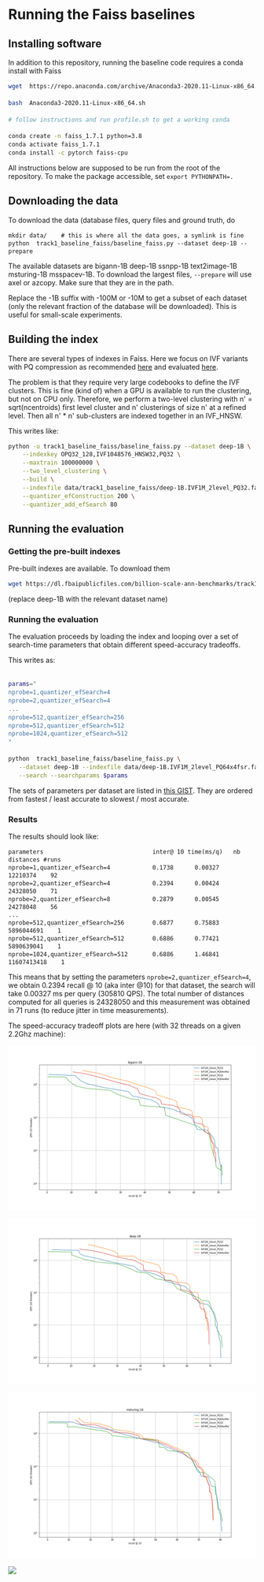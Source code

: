 # Running the Faiss baselines 

## Installing software 

In addition to this repository, running the baseline code requires a conda install with Faiss

```bash
wget  https://repo.anaconda.com/archive/Anaconda3-2020.11-Linux-x86_64.sh

bash  Anaconda3-2020.11-Linux-x86_64.sh

# follow instructions and run profile.sh to get a working conda

conda create -n faiss_1.7.1 python=3.8
conda activate faiss_1.7.1
conda install -c pytorch faiss-cpu
```

All instructions below are supposed to be run from the root of the repository. 
To make the package accessible, set `export PYTHONPATH=.`

## Downloading the data 

To download the data (database files, query files and ground truth, do 
```
mkdir data/    # this is where all the data goes, a symlink is fine
python  track1_baseline_faiss/baseline_faiss.py --dataset deep-1B --prepare
```
The available datasets are bigann-1B deep-1B ssnpp-1B text2image-1B msturing-1B msspacev-1B. 
To download the largest files, `--prepare` will use axel or azcopy. Make sure that they are in the path.

Replace the -1B suffix with -100M or -10M to get a subset of each dataset (only the relevant fraction of the database will be downloaded). 
This is useful for small-scale experiments.

## Building the index 

There are several types of indexes in Faiss. 
Here we focus on IVF variants with PQ compression as recommended [here](https://github.com/facebookresearch/faiss/wiki/Guidelines-to-choose-an-index#if-100m---1b-ivf1048576_hnsw32) and evaluated [here](https://github.com/facebookresearch/faiss/wiki/Indexing-1G-vectors#1b-datasets). 

The problem is that they require very large codebooks to define the IVF clusters. 
This is fine (kind of) when a GPU is available to run the clustering, but not on CPU only. 
Therefore, we perform a two-level clustering with n' = sqrt(ncentroids) first level cluster and n' clusterings of size n' at a refined level. 
Then all n' * n' sub-clusters are indexed together in an IVF_HNSW.

This writes like: 

```bash
python -u track1_baseline_faiss/baseline_faiss.py --dataset deep-1B \
    --indexkey OPQ32_128,IVF1048576_HNSW32,PQ32 \
    --maxtrain 100000000 \
    --two_level_clustering \
    --build \
    --indexfile data/track1_baseline_faiss/deep-1B.IVF1M_2level_PQ32.faissindex \
    --quantizer_efConstruction 200 \
    --quantizer_add_efSearch 80 
```


## Running the evaluation

### Getting the pre-built indexes 

Pre-built indexes are available. 
To download them 

```bash
wget https://dl.fbaipublicfiles.com/billion-scale-ann-benchmarks/track1_baseline_faiss/deep-1B.IVF1M_2level_PQ64x4fsr.faissindex -P data/
```
(replace deep-1B with the relevant dataset name)

### Running the evaluation

The evaluation proceeds by loading the index and looping over a set of search-time parameters that obtain different speed-accuracy tradeoffs. 

This writes as: 
```bash

params="
nprobe=1,quantizer_efSearch=4
nprobe=2,quantizer_efSearch=4
...
nprobe=512,quantizer_efSearch=256
nprobe=512,quantizer_efSearch=512
nprobe=1024,quantizer_efSearch=512
"

python  track1_baseline_faiss/baseline_faiss.py \
   --dataset deep-1B --indexfile data/deep-1B.IVF1M_2level_PQ64x4fsr.faissindex \
   --search --searchparams $params

```

The sets of parameters per dataset are listed in [this GIST](https://gist.github.com/mdouze/bb71032f0b3bf3cc9bdaa6ff1287c144). 
They are ordered from fastest / least accurate to slowest / most accurate.

### Results 

The results should look like: 

```
parameters                               inter@ 10 time(ms/q)   nb distances #runs
nprobe=1,quantizer_efSearch=4            0.1738      0.00327       12210374    92
nprobe=2,quantizer_efSearch=4            0.2394      0.00424       24328050    71
nprobe=2,quantizer_efSearch=8            0.2879      0.00545       24278048    56
...
nprobe=512,quantizer_efSearch=256        0.6877      0.75883     5896044691    1
nprobe=512,quantizer_efSearch=512        0.6886      0.77421     5890639041    1
nprobe=1024,quantizer_efSearch=512       0.6886      1.46841    11607413418    1
```

This means that by setting the parameters `nprobe=2,quantizer_efSearch=4`, we obtain 0.2394 recall @ 10 (aka inter @10) for that dataset, the search will take  0.00327 ms per query (305810 QPS). 
The total number of distances computed for all queries is 24328050 and this measurement was obtained in 71 runs (to reduce jitter in time measurements).

The speed-accuracy tradeoff plots are here (with 32 threads on a given 2.2Ghz machine): 

![](plots/bigann-1B.png)

![](plots/deep-1B.png)

![](plots/msturing-1B.png)

![](plots/msspace-1B.png)



